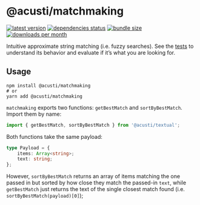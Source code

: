 # @acusti/matchmaking

[![latest version](https://img.shields.io/npm/v/@acusti/matchmaking?style=for-the-badge)](https://www.npmjs.com/package/@acusti/matchmaking)
[![dependencies status](https://img.shields.io/librariesio/release/npm/@acusti/matchmaking?style=for-the-badge)](https://libraries.io/npm/@acusti%2Fmatchmaking/sourcerank)
[![bundle size](https://img.shields.io/bundlephobia/minzip/@acusti/matchmaking?style=for-the-badge)](https://bundlephobia.com/package/@acusti/matchmaking)
[![downloads per month](https://img.shields.io/npm/dm/@acusti/matchmaking?style=for-the-badge)](https://www.npmjs.com/package/@acusti/matchmaking)

Intuitive approximate string matching (i.e. fuzzy searches). See the [tests][] to understand its behavior and evaluate if it’s what you are looking for.

[tests]: https://github.com/acusti/uikit/blob/main/packages/matchmaking/src/index.test.ts

## Usage

```
npm install @acusti/matchmaking
# or
yarn add @acusti/matchmaking
```

`matchmaking` exports two functions: `getBestMatch` and `sortByBestMatch`. Import them by name:

```js
import { getBestMatch, sortByBestMatch } from '@acusti/textual';
```

Both functions take the same payload:

```ts
type Payload = {
    items: Array<string>;
    text: string;
};
```

However, `sortByBestMatch` returns an array of items matching the one passed in but sorted by how close they match the passed-in `text`, while `getBestMatch` just returns the text of the single closest match found (i.e. `sortByBestMatch(payload)[0]`);
